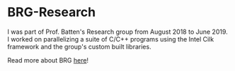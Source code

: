 # BRG-Research

I was part of Prof. Batten's Research group from August 2018 to June 2019. 
I worked on parallelizing a suite of C/C++ programs using the Intel Cilk framework and the group's 
custom built libraries. 

Read more about BRG [here](https://www.csl.cornell.edu/~cbatten/)!
